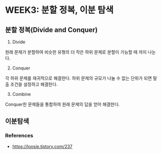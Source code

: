 # WEEK3: 분할 정복, 이분 탐색 

## 분할 정복(Divide and Conquer)
1) Divide

원래 문제가 분할하여 비슷한 유형의 더 작은 하위 문제로 분할이 가능할 때 까지 나눈다.

2) Conquer

각 하위 문제를 재귀적으로 해결한다. 하위 문제의 규모가 나눌 수 없는 단위가 되면 탈출 조건을 설정하고 해결한다.



3) Combine

Conquer한 문제들을 통합하여 원래 문제의 답을 얻어 해결한다.

## 이분탐색 


### References 
* https://loosie.tistory.com/237 